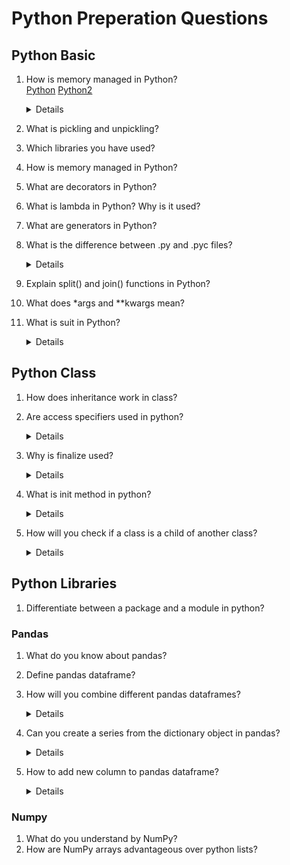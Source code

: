 # Python Preperation Questions

## Python Basic

1. How is memory managed in Python?  
[Python](../../Technology/Python/base.md) [Python2](../../Technology/Python/base.md) 
&emsp;<details>
Memory management in Python is handled by the Python Memory Manager. The memory allocated by the manager is in form of a private heap space dedicated to Python. All Python objects are stored in this heap and being private, it is inaccessible to the programmer. Though, python does provide some core API functions to work upon the private heap space.
Additionally, Python has an in-built garbage collection to recycle the unused memory for the private heap space.

2. What is pickling and unpickling?

3. Which libraries you have used?
4. How is memory managed in Python?
5. What are decorators in Python?
6. What is lambda in Python? Why is it used?
7. What are generators in Python?
8. What is the difference between .py and .pyc files?
&emsp;<details>
.py files contain the source code of a program. Whereas, .pyc file contains the bytecode of your program. We get bytecode after compilation of .py file (source code). .pyc files are not created for all the files that you run. It is only created for the files that you import.
Before executing a python program python interpreter checks for the compiled files. If the file is present, the virtual machine executes it. If not found, it checks for .py file. If found, compiles it to .pyc file and then python virtual machine executes it.
Having .pyc file saves you the compilation time.

9. Explain split() and join() functions in Python?
10. What does \*args and \*\*kwargs mean?
11. What is suit in Python?
&emsp;<details>
Suit is group of statements which as a combination perform a block of codes.


## Python Class

1. How does inheritance work in class?
2. Are access specifiers used in python?
&emsp;<details>Python does not make use of access specifiers specifically like private, public, protected, etc. However, it does not derive this from any variables. It has the concept of imitating the behaviour of variables by making use of a single (protected) or double underscore (private) as prefixed to the variable names. By default, the variables without prefixed underscores are public.</details>

3. Why is finalize used?
&emsp;<details>Finalize method is used for freeing up the unmanaged resources and clean up before the garbage collection method is invoked. This helps in performing memory management tasks.
  
4. What is init method in python?
&emsp;<details>The method is run as soon as an object is instantiated. It is useful for initializing any attributes or default behaviour of the object at the time of instantiation.
  
5. How will you check if a class is a child of another class?
&emsp;<details>This is done by using a method called issubclass() provided by python. The method tells us if any class is a child of another class by returning true or false accordingly.
  
## Python Libraries
1. Differentiate between a package and a module in python?
### Pandas
1. What do you know about pandas?
2. Define pandas dataframe?
3. How will you combine different pandas dataframes?
&emsp;<details>The dataframes can be combines using the below approaches:
append() method: This is used to stack the dataframes horizontally. Syntax:
df1.append(df2)
concat() method: This is used to stack dataframes vertically. This is best used when the dataframes have the same columns and similar fields. Syntax:
pd.concat([df1, df2]) 
join() method: This is used for extracting data from various dataframes having one or more common columns.
df1.join(df2)

4. Can you create a series from the dictionary object in pandas?
&emsp;<details>One dimensional array capable of storing different data types is called a series. We can create pandas series from a dictionary object

5. How to add new column to pandas dataframe?
&emsp;<details>A new column can be added to a pandas dataframe as follows:
import pandas as pd      
data_info = {'first' : pd.Series([1, 2, 3], index=['a', 'b', 'c']),    
       'second' : pd.Series([1, 2, 3, 4], index=['a', 'b', 'c', 'd'])}    
df = pd.DataFrame(data_info)    
#To add new column third
df['third']=pd.Series([10,20,30],index=['a','b','c'])    
print (df)    
#To add new column fourth
df['fourth']=df['first']+info['third']    
print (df)  

  
### Numpy
  
1. What do you understand by NumPy?
2. How are NumPy arrays advantageous over python lists?
